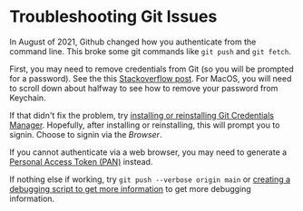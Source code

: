 # Troubleshooting Git Issues

In August of 2021, Github changed how you authenticate from the command line. This broke some git commands like `git push` and `git fetch`.

First, you may need to remove credentials from Git (so you will be prompted for a password). See the this [Stackoverflow post](https://stackoverflow.com/questions/15381198/remove-credentials-from-git). For MacOS, you will need to scroll down about halfway to see how to remove your password from Keychain.

If that didn't fix the problem, try [installing or reinstalling Git Credentials Manager](https://docs.github.com/en/get-started/getting-started-with-git/caching-your-github-credentials-in-git#git-credential-manager). Hopefully, after installing or reinstalling, this will prompt you to signin. Choose to signin via the _Browser_.

If you cannot authenticate via a web browser, you may need to generate a [Personal Access Token (PAN)](https://docs.github.com/en/authentication/keeping-your-account-and-data-secure/creating-a-personal-access-token) instead.

If nothing else if working, try `git push --verbose origin main` or [creating a debugging script to get more information](https://selleo.com/til/posts/m8eirl36cu-debugging-git-pushssh-hanging) to get more debugging information.
